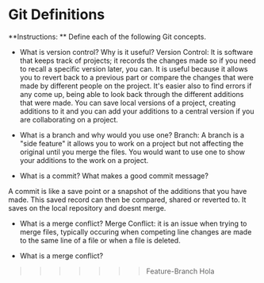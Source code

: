 # Git Definitions

**Instructions: ** Define each of the following Git concepts.

* What is version control?  Why is it useful? 
Version Control: It is software that keeps track of projects; it records the changes made so if you need to recall a specific version later, you can. It is useful because it allows you to revert back to a previous part or compare the changes that were made by different people on the project. It's easier also to find errors if any come up, being able to look back through the different additions that were made. You can save local versions of a project, creating additions to it and you can add your additions to a central version if you are collaborating on a project. 

* What is a branch and why would you use one?
Branch: A branch is a "side feature" it allows you to work on a project but not affecting the original until you merge the files. You would want to use one to show your additions to the work on a project. 

* What is a commit? What makes a good commit message?

A commit is like a save point or a snapshot of the additions that you have made. This saved record can then be compared, shared or reverted to. It saves on the local repository and doesnt merge. 

* What is a merge conflict?
Merge Conflict: it is an issue when trying to merge files, typically occuring when competing line changes are made to the same line of a file or when a file is deleted. 

* What is a merge conflict?


>>>>>>> Feature-Branch
Hola 
